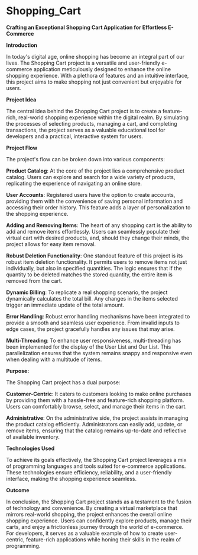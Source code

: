 # Shopping_Cart
**Crafting an Exceptional Shopping Cart Application for Effortless E-Commerce**

**Introduction**

In today's digital age, online shopping has become an integral part of our lives. The Shopping Cart project is a versatile and user-friendly e-commerce application meticulously designed to enhance the online shopping experience. 
With a plethora of features and an intuitive interface, this project aims to make shopping not just convenient but enjoyable for users.

**Project Idea**

The central idea behind the Shopping Cart project is to create a feature-rich, real-world shopping experience within the digital realm. By simulating the processes of selecting products, managing a cart, and completing transactions, 
the project serves as a valuable educational tool for developers and a practical, interactive system for users.

**Project Flow**

The project's flow can be broken down into various components:

**Product Catalog**: At the core of the project lies a comprehensive product catalog. Users can explore and search for a wide variety of products, replicating the experience of navigating an online store.

**User Accounts**: Registered users have the option to create accounts, providing them with the convenience of saving personal information and accessing their order history. This feature adds a layer of personalization to the shopping experience.

**Adding and Removing Items**: The heart of any shopping cart is the ability to add and remove items effortlessly. Users can seamlessly populate their virtual cart with desired products, and, should they change their minds, the project allows for easy item removal.

**Robust Deletion Functionality**: One standout feature of this project is its robust item deletion functionality. It permits users to remove items not just individually, but also in specified quantities. 
The logic ensures that if the quantity to be deleted matches the stored quantity, the entire item is removed from the cart.

**Dynamic Billing**: To replicate a real shopping scenario, the project dynamically calculates the total bill. Any changes in the items selected trigger an immediate update of the total amount.

**Error Handling**: Robust error handling mechanisms have been integrated to provide a smooth and seamless user experience. From invalid inputs to edge cases, the project gracefully handles any issues that may arise.

**Multi-Threading**: To enhance user responsiveness, multi-threading has been implemented for the display of the User List and Our List. This parallelization ensures that the system remains snappy and responsive even when dealing with a multitude of items.

**Purpose:** 

The Shopping Cart project has a dual purpose:

**Customer-Centric**: It caters to customers looking to make online purchases by providing them with a hassle-free and feature-rich shopping platform. Users can comfortably browse, select, and manage their items in the cart.

**Administrative**: On the administrative side, the project assists in managing the product catalog efficiently. Administrators can easily add, update, or remove items, ensuring that the catalog remains up-to-date and reflective of available inventory.

**Technologies Used**

To achieve its goals effectively, the Shopping Cart project leverages a mix of programming languages and tools suited for e-commerce applications. These technologies ensure efficiency, reliability, and a user-friendly interface, 
making the shopping experience seamless.

**Outcome**

In conclusion, the Shopping Cart project stands as a testament to the fusion of technology and convenience. By creating a virtual marketplace that mirrors real-world shopping, the project enhances the overall online shopping experience.
Users can confidently explore products, manage their carts, and enjoy a frictionless journey through the world of e-commerce. For developers, it serves as a valuable example of how to create user-centric, feature-rich applications while honing their skills in the realm of programming.

